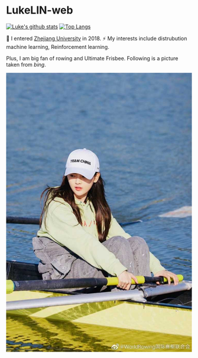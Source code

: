 ﻿# LukeLIN-web
 
[![Luke's github stats](https://github-readme-stats.vercel.app/api?username=LukeLIN-web)](https://github.com/LukeLIN-web/github-readme-stats)
[![Top Langs](https://github-readme-stats.vercel.app/api/top-langs/?username=LukeLIN-web&layout=compact&hide=html,c&theme=radical)](https://github.com/LukeLIN-web)

<!--
**LukeLIN** is a ✨ _special_ ✨ repository because its `README.md` (this file) appears on your GitHub profile.

Here are some ideas to get you started:

- 🔭 I’m currently working on ...
- 🌱 I’m currently learning ...
- 👯 I’m looking to collaborate on ...
- 🤔 I’m looking for help with ...
- 💬 Ask me about ...
- 📫 How to reach me: ...
- 😄 Pronouns: ...
- ⚡ Fun fact: ...
-->


🌱 I entered  [Zhejiang University](https://www.zju.edu.cn/) in 2018. ⚡ My interests include distrubution machine learning, Reinforcement learning.

Plus, I am big fan of rowing and Ultimate Frisbee. Following is a picture taken from *bing*.

![](https://github.com/LukeLIN-web/LukeLIN-web/blob/main/%E8%B5%9B%E8%89%87.jpg?raw=true)

